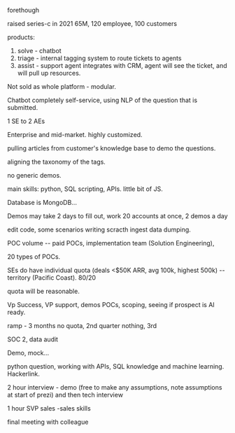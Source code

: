forethough

raised series-c in 2021 65M, 120 employee, 100 customers

products:
1. solve - chatbot
2. triage - internal tagging system to route tickets to agents
3. assist - support agent integrates with CRM, agent will see the ticket, and will pull up resources. 

Not sold as whole platform - modular.

Chatbot completely self-service, using NLP of the question that is submitted.


1 SE to 2 AEs

Enterprise and mid-market. highly customized.

pulling articles from customer's knowledge base to demo the questions.

aligning the taxonomy of the tags.

no generic demos. 

main skills: python, SQL scripting, APIs. little bit of JS.

Database is MongoDB...

Demos may take 2 days to fill out, work 20 accounts at once, 2 demos a day


edit code, some scenarios writing scracth ingest data dumping.

POC volume -- paid POCs, implementation team (Solution Engineering),

20 types of POCs.

SEs do have individual quota (deals <$50K ARR, avg 100k, highest 500k) -- territory (Pacific Coast). 80/20

quota will be reasonable.

Vp Success, VP support, demos POCs, scoping, seeing if prospect is AI ready.



ramp - 3 months no quota, 2nd quarter nothing, 3rd 

SOC 2, data audit


Demo, mock...

python question, working with APIs, SQL knowledge and machine learning. Hackerlink.

2 hour interview - demo (free to make any assumptions, note assumptions at start of prezi) and then tech interview

1 hour SVP sales -sales skills

final meeting with colleague
